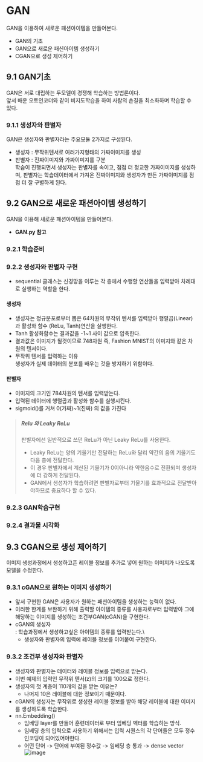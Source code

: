 # GAN
GAN을 이용하여 새로운 패션아이템을 만들어본다.
- GAN의 기초
- GAN으로 새로운 패션아이템 생성하기
- CGAN으로 생성 제어하기

## 9.1 GAN기초
GAN은 서로 대립하는 두모델이 경쟁해 학습하는 방법론이다.\
앞서 배운 오토인코더와 같이 비지도학습을 하여 사람의 손길을 최소화하며 학습할 수 있다.
### 9.1.1 생성자와 판별자
GAN은 생성자와 판별자라는 주요모듈 2가지로 구성된다.
- 생성자 : 무작위텐서로 여러가지형태의 가짜이미지를 생성
- 판별자 : 진짜이미지와 가짜이미지를 구분\
학습이 진행되면서 생성자는 판별자를 속이고, 점점 더 정교한 가짜이미지를 생성하며, 판별자는 학습데이터에서 가져온 진짜이미지와 생성자가 만든 가짜이미지를 점점 더 잘 구별하게 된다.
## 9.2 GAN으로 새로운 패션아이템 생성하기
GAN을 이용해 새로운 패션아이템을 만들어본다.
- **GAN.py 참고**
### 9.2.1 학습준비
### 9.2.2 생성자와 판별자 구현
- sequential 클래스는 신경망을 이루는 각 층에서 수행할 연산들을 입력받아 차례대로 실행하는 역할을 한다.
#### 생성자
- 생성자는 정규분포로부터 뽑은 64차원의 무작위 텐서를 입력받아 행렬곱(Linear)과 활성화 함수 (ReLu, Tanh)연산을 실행한다.
- Tanh 활성화함수는 결과값을 -1~1 사이 값으로 압축한다.
- 결과값은 이미지가 될것이므로 748차원 즉, Fashion MNIST의 이미지와 같은 차원의 텐서이다.
- 무작위 텐서를 입력하는 이유\
생성자가 실제 데이터의 분포를 배우는 것을 방지하기 위함이다. 
#### 판별자
- 이미지의 크기인 784차원의 텐서를 입력받는다.
- 입력된 데이터에 행렬곱과 활성화 함수를 실행시킨다.
- sigmoid()를 거쳐 0(가짜)~1(진짜) 의 값을 가진다
> ##### Relu 와 Leaky ReLu
> 판별자에선 일반적으로 쓰던 ReLu가 아닌 Leaky ReLu를 사용한다.
> - Leaky ReLu는 양의 기울기만 전달하는 ReLu와 달리 약간의 음의 기울기도 다음 층에 전달한다.
> - 이 경우 판별자에서 계산된 기울기가 0이아니라 약한음수로 전환되며 생성자에 더 강하게 전달된다.
> - GAN에서 생성자가 학습하려면 판별자로부터 기울기를 효과적으로 전달받아야하므로 중요하다 할 수 있다.
### 9.2.3 GAN학습구현
### 9.2.4 결과물 시각화

## 9.3 CGAN으로 생성 제어하기
이미지 생성과정에서 생성하고픈 레이블 정보를 추가로 넣어 원하는 이미지가 나오도록 모델을 수정한다.
### 9.3.1 cGAN으로 원하는 이미지 생성하기
- 앞서 구현한 GAN은 사용자가 원하는 패션아이템을 생성하는 능력이 없다.
- 이러한 한계를 보완하기 위해 출력할 아이템의 종류를 사용자로부터 입력받아 그에 해당하는 이미지를 생성하는 조건부GAN(cGAN)을 구현한다.
- cGAN의 생성자\
: 학습과정에서 생성하고싶은 아이템의 종류를 입력받는다.\
  - 생성자와 판별자의 입력에 레이블 정보를 이어붙여 구현한다.
### 9.3.2 조건부 생성자와 판별자
- 생성자와 판별자는 데이터와 레이블 정보를 입력으로 받는다.
- 이번 예제의 입력인 무작위 텐서(z)의 크기를 100으로 정한다.
- 생성자의 첫 계층이 110개의 값을 받는 이유는?
  - 나머지 10은 레이블에 대한 정보이기 때문이다.
- cGAN의 생성자는 무작위로 생성한 레이블 정보를 받아 해당 레이블에 대한 이미지를 생성하도록 학습한다.
- nn.Embedding()
  - 임베딩 layer를 만들어 훈련데이터로 부터 임베딩 벡터를 학습하는 방식.
  - 임베딩 층의 입력으로 사용하기 위해서는 입력 시퀀스의 각 단어들은 모두 정수 인코딩이 되어있어야한다.
  - 어떤 단어 -> 단어에 부여된 정수값 -> 임베딩 층 통과 -> dense vector \
  ![image](https://user-images.githubusercontent.com/70633080/104316937-8d210d00-5520-11eb-9515-bd952aebf742.png)
